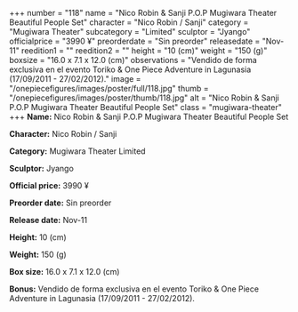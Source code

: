 +++
number = "118"
name = "Nico Robin &amp; Sanji P.O.P Mugiwara Theater Beautiful People Set"
character = "Nico Robin / Sanji"
category = "Mugiwara Theater"
subcategory = "Limited"
sculptor = "Jyango"
officialprice = "3990 ¥"
preorderdate = "Sin preorder"
releasedate = "Nov-11"
reedition1 = ""
reedition2 = ""
height = "10 (cm)"
weight = "150 (g)"
boxsize = "16.0 x 7.1 x 12.0 (cm)"
observations = "Vendido de forma exclusiva en el evento Toriko &amp; One Piece Adventure in Lagunasia (17/09/2011 - 27/02/2012)."
image = "/onepiecefigures/images/poster/full/118.jpg"
thumb = "/onepiecefigures/images/poster/thumb/118.jpg"
alt = "Nico Robin &amp; Sanji P.O.P Mugiwara Theater Beautiful People Set"
class = "mugiwara-theater"
+++
**Name:** Nico Robin &amp; Sanji P.O.P Mugiwara Theater Beautiful People Set

**Character:** Nico Robin / Sanji

**Category:** Mugiwara Theater  Limited 

**Sculptor:** Jyango

**Official price:** 3990 ¥

**Preorder date:** Sin preorder

**Release date:** Nov-11

**Height:** 10 (cm)

**Weight:** 150 (g)

**Box size:** 16.0 x 7.1 x 12.0 (cm)

**Bonus:** Vendido de forma exclusiva en el evento Toriko &amp; One Piece Adventure in Lagunasia (17/09/2011 - 27/02/2012).